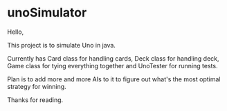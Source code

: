 # unoSimulator
Hello, 

This project is to simulate Uno in java.

Currently has Card class for handling cards, Deck class for handling deck, Game class for tying everything together and UnoTester for running tests.

Plan is to add more and more AIs to it to figure out what's the most optimal strategy for winning.

Thanks for reading.
